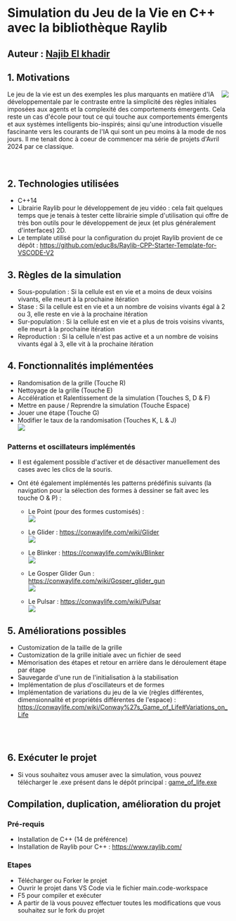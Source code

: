 # Simulation du Jeu de la Vie en C++ avec la bibliothèque Raylib 

## Auteur : [Najib El khadir](https://github.com/NajibXY)

## 1. Motivations

<img align="right" src="https://github.com/NajibXY/Game-Of-Life-using-CPP-and-Raylib/blob/master/gifs/main.gif">

Le jeu de la vie est un des exemples les plus marquants en matière d'IA développementale par le contraste entre la simplicité des règles initiales imposées aux agents et la complexité des comportements émergents. 
Cela reste un cas d'école pour tout ce qui touche aux comportements émergents et aux systèmes intelligents bio-inspirés; ainsi qu'une introduction visuelle fascinante vers les courants de l'IA qui sont un peu moins à la mode de nos jours. 
Il me tenait donc à coeur de commencer ma série de projets d'Avril 2024 par ce classique.  
</br> </br>
## 2. Technologies utilisées

- C++14
- Librairie Raylib pour le développement de jeu vidéo : cela fait quelques temps que je tenais à tester cette librairie simple d'utilisation qui offre de très bon outils pour le développement de jeux (et plus généralement d'interfaces) 2D.
- Le template utilisé pour la configuration du projet Raylib provient de ce dépôt : https://github.com/educ8s/Raylib-CPP-Starter-Template-for-VSCODE-V2

## 3. Règles de la simulation

- Sous-population : Si la cellule est en vie et a moins de deux voisins vivants, elle meurt à la prochaine itération
- Stase : Si la cellule est en vie et a un nombre de voisins vivants égal à 2 ou 3, elle reste en vie à la prochaine itération
- Sur-population : Si la cellule est en vie et a plus de trois voisins vivants, elle meurt à la prochaine itération
- Reproduction : Si la cellule n'est pas active et a un nombre de voisins vivants égal à 3, elle vit à la prochaine itération

## 4. Fonctionnalités implémentées

- Randomisation de la grille (Touche R)
- Nettoyage de la grille (Touche E)
- Accélération et Ralentissement de la simulation (Touches S, D & F)
- Mettre en pause / Reprendre la simulation (Touche Espace)
- Jouer une étape (Touche G)
- Modifier le taux de la randomisation (Touches K, L & J)  
![](https://github.com/NajibXY/Game-Of-Life-using-CPP-and-Raylib/blob/master/gifs/randomization.gif)

### Patterns et oscillateurs implémentés

- Il est également possible d'activer et de désactiver manuellement des cases avec les clics de la souris.
  
- Ont été également implémentés les patterns prédéfinis suivants (la navigation pour la sélection des formes à dessiner se fait avec les touche O & P) :
  + Le Point (pour des formes customisés) :  
      ![](https://github.com/NajibXY/Game-Of-Life-using-CPP-and-Raylib/blob/master/gifs/dot.gif)

  + Le Glider : https://conwaylife.com/wiki/Glider  
      ![](https://github.com/NajibXY/Game-Of-Life-using-CPP-and-Raylib/blob/master/gifs/glider.gif)

  + Le Blinker : https://conwaylife.com/wiki/Blinker  
      ![](https://github.com/NajibXY/Game-Of-Life-using-CPP-and-Raylib/blob/master/gifs/blinker.gif)

  + Le Gosper Glider Gun : https://conwaylife.com/wiki/Gosper_glider_gun  
      ![](https://github.com/NajibXY/Game-Of-Life-using-CPP-and-Raylib/blob/master/gifs/glider-gun.gif)
    
  + Le Pulsar : https://conwaylife.com/wiki/Pulsar  
      ![](https://github.com/NajibXY/Game-Of-Life-using-CPP-and-Raylib/blob/master/gifs/pulsar.gif)

## 5. Améliorations possibles

- Customization de la taille de la grille
- Customization de la grille initiale avec un fichier de seed
- Mémorisation des étapes et retour en arrière dans le déroulement étape par étape
- Sauvegarde d'une run de l'initialisation à la stabilisation
- Implémentation de plus d'oscillateurs et de formes
- Implémentation de variations du jeu de la vie (règles différentes, dimensionnalité et propriétés différentes de l'espace) : https://conwaylife.com/wiki/Conway%27s_Game_of_Life#Variations_on_Life
</br>
</br>

## 6. Exécuter le projet

- Si vous souhaitez vous amuser avec la simulation, vous pouvez télécharger le .exe présent dans le dépôt principal : [game_of_life.exe](https://github.com/NajibXY/Game-Of-Life-using-CPP-and-Raylib/blob/master/game_of_life.exe)

## Compilation, duplication, amélioration du projet

### Pré-requis 

- Installation de C++ (14 de préférence)
- Installation de Raylib pour C++ : https://www.raylib.com/

### Etapes

- Télécharger ou Forker le projet
- Ouvrir le projet dans VS Code via le fichier main.code-workspace
- F5 pour compiler et exécuter
- A partir de là vous pouvez effectuer toutes les modifications que vous souhaitez sur le fork du projet

  
